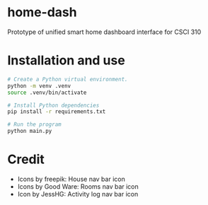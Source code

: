 # home-dash
Prototype of unified smart home dashboard interface for CSCI 310

# Installation and use

```sh
# Create a Python virtual environment.
python -m venv .venv
source .venv/bin/activate

# Install Python dependencies
pip install -r requirements.txt

# Run the program
python main.py
```
# Credit
- Icons by freepik: House nav bar icon
- Icons by Good Ware: Rooms nav bar icon
- Icon by JessHG: Activity log nav bar icon